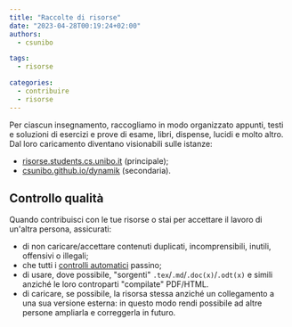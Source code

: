 ```yaml
---
title: "Raccolte di risorse"
date: "2023-04-28T00:19:24+02:00"
authors:
  - csunibo

tags:
  - risorse

categories:
  - contribuire
  - risorse
---
```


Per ciascun insegnamento, raccogliamo in modo organizzato appunti, testi e
soluzioni di esercizi e prove di esame, libri, dispense, lucidi e molto altro.
Dal loro caricamento diventano visionabili sulle istanze:

- [risorse.students.cs.unibo.it](https://dynamik.vercel.app/) (principale);
- [csunibo.github.io/dynamik](https://csunibo.github.io/dynamik) (secondaria).

## Controllo qualità

Quando contribuisci con le tue risorse o stai per accettare il lavoro di
un'altra persona, assicurati:

- di non caricare/accettare contenuti duplicati, incomprensibili, inutili,
  offensivi o illegali;
- che tutti i [controlli automatici](./controlli-automatici) passino;
- di usare, dove possibile, "sorgenti" `.tex`/`.md`/`.doc(x)`/`.odt(x)` e simili
  anziché le loro controparti "compilate" PDF/HTML.
- di caricare, se possibile, la risorsa stessa anziché un collegamento a una sua
  versione esterna: in questo modo rendi possibile ad altre persone ampliarla e
  correggerla in futuro.
